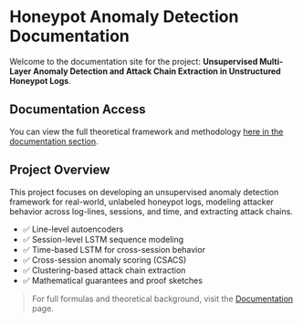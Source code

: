 # Honeypot Anomaly Detection Documentation

Welcome to the documentation site for the project: **Unsupervised Multi-Layer Anomaly Detection and Attack Chain Extraction in Unstructured Honeypot Logs**.

## Documentation Access

You can view the full theoretical framework and methodology [here in the documentation section](/documentation).

## Project Overview

This project focuses on developing an unsupervised anomaly detection framework for real-world, unlabeled honeypot logs, modeling attacker behavior across log-lines, sessions, and time, and extracting attack chains.

- ✅ Line-level autoencoders
- ✅ Session-level LSTM sequence modeling
- ✅ Time-based LSTM for cross-session behavior
- ✅ Cross-session anomaly scoring (CSACS)
- ✅ Clustering-based attack chain extraction
- ✅ Mathematical guarantees and proof sketches

> For full formulas and theoretical background, visit the [Documentation](/documentation) page.
